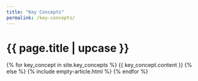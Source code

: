 ```yaml
---
title: "Key Concepts"
permalink: /key-concepts/
---
```


# {{ page.title | upcase }}

{% for key_concept in site.key_concepts %}
    {{ key_concept.content }}
{% else %}
{% include empty-article.html %}
{% endfor %}